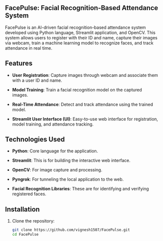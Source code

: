 ## FacePulse: Facial Recognition-Based Attendance System 

FacePulse is an AI-driven facial recognition-based attendance system developed using Python language, Streamlit application, and OpenCV. This system allows users to register with their ID and name, capture their images via webcam, train a machine learning model to recognize faces, and track attendance in real time.  

## Features
 
- **User Registration**: Capture images through webcam and associate them with a user ID and name.
  
- **Model Training**: Train a facial recognition model on the captured images.
   
- **Real-Time Attendance**: Detect and track attendance using the trained model.
  
- **Streamlit User Interface (UI)**: Easy-to-use web interface for registration, model training, and attendance tracking. 
  

## Technologies Used

- **Python**: Core language for the application.
  
- **Streamlit**: This is for building the interactive web interface.
  
- **OpenCV**: For image capture and processing.
  
- **Pyngrok**: For tunneling the local application to the web.
  
- **Facial Recognition Libraries**: These are for identifying and verifying registered faces.
  

## Installation

1. Clone the repository:
   ```bash
   git clone https://github.com/vignesh1507/FacePulse.git
   cd FacePulse
